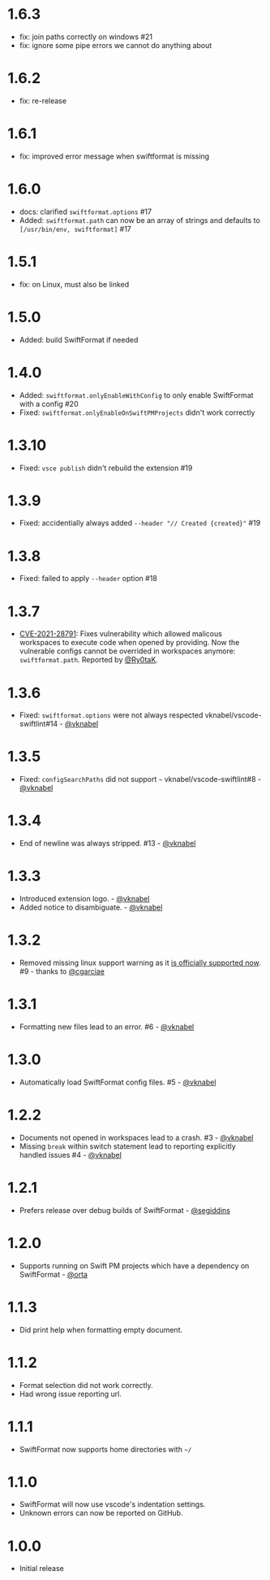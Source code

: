 # 1.6.3

- fix: join paths correctly on windows #21
- fix: ignore some pipe errors we cannot do anything about

# 1.6.2

- fix: re-release

# 1.6.1

- fix: improved error message when swiftformat is missing

# 1.6.0

- docs: clarified `swiftformat.options` #17
- Added: `swiftformat.path` can now be an array of strings and defaults to `[/usr/bin/env, swiftformat]` #17

# 1.5.1

- fix: on Linux, must also be linked

# 1.5.0

- Added: build SwiftFormat if needed

# 1.4.0

- Added: `swiftformat.onlyEnableWithConfig` to only enable SwiftFormat with a config #20
- Fixed: `swiftformat.onlyEnableOnSwiftPMProjects` didn't work correctly

# 1.3.10

- Fixed: `vsce publish` didn't rebuild the extension #19

# 1.3.9

- Fixed: accidentially always added `--header "// Created {created}"` #19

# 1.3.8

- Fixed: failed to apply `--header` option #18

# 1.3.7

- [CVE-2021-28791](https://cve.mitre.org/cgi-bin/cvename.cgi?name=CVE-2021-28791): Fixes vulnerability which allowed malicous workspaces to execute code when opened by providing. Now the vulnerable configs cannot be overrided in workspaces anymore: `swiftformat.path`. Reported by [@Ry0taK](https://github.com/Ry0taK).

# 1.3.6

- Fixed: `swiftformat.options` were not always respected vknabel/vscode-swiftlint#14 - [@vknabel](https://github.com/vknabel/)

# 1.3.5

- Fixed: `configSearchPaths` did not support `~` vknabel/vscode-swiftlint#8 - [@vknabel](https://github.com/vknabel/)

# 1.3.4

- End of newline was always stripped. #13 - [@vknabel](https://github.com/vknabel/)

# 1.3.3

- Introduced extension logo. - [@vknabel](https://github.com/vknabel/)
- Added notice to disambiguate. - [@vknabel](https://github.com/vknabel/)

# 1.3.2

- Removed missing linux support warning as it [is officially supported now](https://github.com/nicklockwood/SwiftFormat/issues/240#issuecomment-458776216). #9 - thanks to [@cgarciae](https://github.com/cgarciae/)

# 1.3.1

- Formatting new files lead to an error. #6 - [@vknabel](https://github.com/vknabel/)

# 1.3.0

- Automatically load SwiftFormat config files. #5 - [@vknabel](https://github.com/vknabel/)

# 1.2.2

- Documents not opened in workspaces lead to a crash. #3 - [@vknabel](https://github.com/vknabel/)
- Missing `break` within switch statement lead to reporting explicitly handled issues #4 - [@vknabel](https://github.com/vknabel/)

# 1.2.1

- Prefers release over debug builds of SwiftFormat - [@segiddins](https://github.com/segiddins)

# 1.2.0

- Supports running on Swift PM projects which have a dependency on SwiftFormat - [@orta](https://github.com/orta/)

# 1.1.3

- Did print help when formatting empty document.

# 1.1.2

- Format selection did not work correctly.
- Had wrong issue reporting url.

# 1.1.1

- SwiftFormat now supports home directories with `~/`

# 1.1.0

- SwiftFormat will now use vscode's indentation settings.
- Unknown errors can now be reported on GitHub.

# 1.0.0

- Initial release
